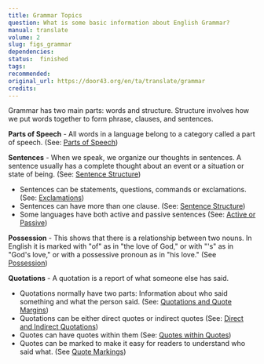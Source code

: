 ```yaml
---
title: Grammar Topics
question: What is some basic information about English Grammar?
manual: translate
volume: 2
slug: figs_grammar
dependencies:  
status:  finished
tags: 
recommended: 
original_url: https://door43.org/en/ta/translate/grammar
credits: 
---
```

Grammar has two main parts: words and structure. Structure involves how we put words together to form phrase, clauses, and sentences.

**Parts of Speech** - All words in a language belong to a category called a  part of speech.  (See: [Parts of Speech](https://git.door43.org/Door43/en-ta-translate-vol2/src/master/content/figs_partsofspeech.md))

**Sentences** -  When we speak, we organize our thoughts in sentences. A sentence usually has a complete thought about an event or a situation or state of being. (See: [Sentence Structure](https://git.door43.org/Door43/en-ta-translate-vol2/src/master/content/figs_sentences.md))

  * Sentences can be statements, questions, commands or exclamations. (See: [Exclamations](https://git.door43.org/Door43/en-ta-translate-vol2/src/master/content/figs_sentencetypes.md))
  * Sentences can have more than one clause. (See: [Sentence Structure](https://git.door43.org/Door43/en-ta-translate-vol2/src/master/content/figs_sentences.md))
  * Some languages have both active and  passive sentences (See: [Active or Passive](https://git.door43.org/Door43/en-ta-translate-vol2/src/master/content/figs_activepassive.md))

**Possession** - This shows that there is a relationship between two nouns. In English it is marked with "of" as in "the love of God," or with "'s" as in "God's love," or with a possessive pronoun as in "his love." (See [Possession](https://git.door43.org/Door43/en-ta-translate-vol2/src/master/content/figs_possession.md))

**Quotations** -  A quotation is a report of what someone else has said.  

  * Quotations normally have two parts: Information about who said something and what the person said. (See: [Quotations and Quote Margins](https://git.door43.org/Door43/en-ta-translate-vol2/src/master/content/writing_quotations.md)) 
  * Quotations can be either direct quotes or indirect quotes  (See: [Direct and Indirect Quotations](https://git.door43.org/Door43/en-ta-translate-vol2/src/master/content/figs_quotations.md)) 
  * Quotes can have quotes within them (See: [Quotes within Quotes](https://git.door43.org/Door43/en-ta-translate-vol2/src/master/content/figs_quotesinquotes.md))  
  * Quotes can be marked to make it easy for readers to understand who said what. (See [Quote Markings](https://git.door43.org/Door43/en-ta-translate-vol2/src/master/content/figs_quotemarks.md))

